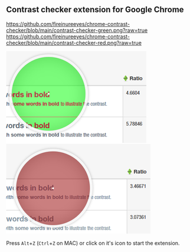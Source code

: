 ## Contrast checker extension for Google Chrome

https://github.com/fireinureeyes/chrome-contrast-checker/blob/main/contrast-checker-green.png?raw=true
https://github.com/fireinureeyes/chrome-contrast-checker/blob/main/contrast-checker-red.png?raw=true
<p float="left">
<img src="https://github.com/fireinureeyes/chrome-contrast-checker/blob/main/contrast-checker-green.png?raw=true">
 <img src="https://github.com/fireinureeyes/chrome-contrast-checker/blob/main/contrast-checker-red.png?raw=tru">
</p>

Press `Alt`+`Z` (`Ctrl`+`Z` on MAC) or click on it's icon to start the extension.
